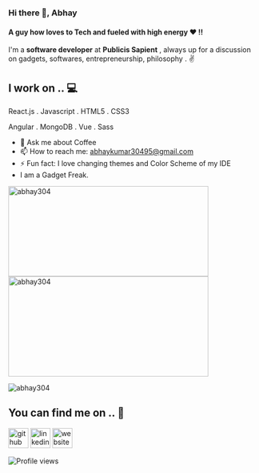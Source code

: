 ### Hi there 👋, Abhay
#### A guy how loves to Tech and fueled with high energy ❤ !!

I'm a **software developer** at **Publicis Sapient** , always up for a discussion on  gadgets, softwares, entrepreneurship, philosophy . ✌

## I work on .. 💻
React.js . Javascript . HTML5 . CSS3

Angular . MongoDB . Vue . Sass


- 💬 Ask me about Coffee 
- 📫 How to reach me: abhaykumar30495@gmail.com 
- ⚡ Fun fact: I love changing themes and Color Scheme of my IDE 
-  I am a Gadget Freak.


<p><img height="180" width="400" align="left" src="https://github-readme-stats.vercel.app/api/top-langs?username=abhay304&show_icons=true&locale=en&layout=compact" alt="abhay304" /></p>

<p>&nbsp;<img  height="200" width="400" align="center" src="https://github-readme-stats.vercel.app/api?username=abhay304&show_icons=true&locale=en" alt="abhay304" /></p>

<p><img align="center" src="https://github-readme-streak-stats.herokuapp.com/?user=abhay304&" alt="abhay304" /></p>

## You can find me on .. 🤝

[<img src='https://cdn.jsdelivr.net/npm/simple-icons@3.0.1/icons/github.svg' alt='github' height='40'>](https://github.com/abhay304)  [<img src='https://cdn.jsdelivr.net/npm/simple-icons@3.0.1/icons/linkedin.svg' alt='linkedin' height='40'>](https://www.linkedin.com/in/abhay-kumar-9545a0199/)  [<img src='https://cdn.jsdelivr.net/npm/simple-icons@3.0.1/icons/icloud.svg' alt='website' height='40'>](https://abhay304portfolio.herokuapp.com/)  

![Profile views](https://gpvc.arturio.dev/abhay304)  


